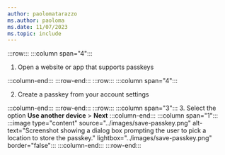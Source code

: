 ```yaml
---
author: paolomatarazzo
ms.author: paoloma
ms.date: 11/07/2023
ms.topic: include
---
```


:::row:::
  :::column span="4":::

  1. Open a website or app that supports passkeys

  :::column-end:::
:::row-end:::
:::row:::
  :::column span="4":::

  2. Create a passkey from your account settings

  :::column-end:::
:::row-end:::
:::row:::
  :::column span="3":::
  3. Select the option **Use another device** > **Next**
  :::column-end:::
  :::column span="1":::
  :::image type="content" source="../images/save-passkey.png" alt-text="Screenshot showing a dialog box prompting the user to pick a location to store the passkey." lightbox="../images/save-passkey.png" border="false":::
  :::column-end:::
:::row-end:::
